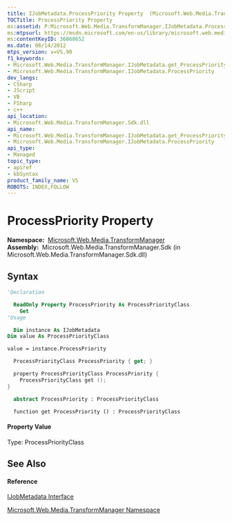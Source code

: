 ```yaml
---
title: IJobMetadata.ProcessPriority Property  (Microsoft.Web.Media.TransformManager)
TOCTitle: ProcessPriority Property
ms:assetid: P:Microsoft.Web.Media.TransformManager.IJobMetadata.ProcessPriority
ms:mtpsurl: https://msdn.microsoft.com/en-us/library/microsoft.web.media.transformmanager.ijobmetadata.processpriority(v=VS.90)
ms:contentKeyID: 36868652
ms.date: 06/14/2012
mtps_version: v=VS.90
f1_keywords:
- Microsoft.Web.Media.TransformManager.IJobMetadata.get_ProcessPriority
- Microsoft.Web.Media.TransformManager.IJobMetadata.ProcessPriority
dev_langs:
- CSharp
- JScript
- VB
- FSharp
- c++
api_location:
- Microsoft.Web.Media.TransformManager.Sdk.dll
api_name:
- Microsoft.Web.Media.TransformManager.IJobMetadata.get_ProcessPriority
- Microsoft.Web.Media.TransformManager.IJobMetadata.ProcessPriority
api_type:
- Managed
topic_type:
- apiref
- kbSyntax
product_family_name: VS
ROBOTS: INDEX,FOLLOW
---
```


# ProcessPriority Property

**Namespace:**  [Microsoft.Web.Media.TransformManager](microsoft-web-media-transformmanager-namespace.md)  
**Assembly:**  Microsoft.Web.Media.TransformManager.Sdk (in Microsoft.Web.Media.TransformManager.Sdk.dll)

## Syntax

``` vb
'Declaration

  ReadOnly Property ProcessPriority As ProcessPriorityClass
    Get
'Usage

  Dim instance As IJobMetadata
Dim value As ProcessPriorityClass

value = instance.ProcessPriority
```

``` csharp
  ProcessPriorityClass ProcessPriority { get; }
```

``` c++
  property ProcessPriorityClass ProcessPriority {
    ProcessPriorityClass get ();
}
```

``` fsharp
  abstract ProcessPriority : ProcessPriorityClass
```

``` jscript
  function get ProcessPriority () : ProcessPriorityClass
```

#### Property Value

Type: ProcessPriorityClass  

## See Also

#### Reference

[IJobMetadata Interface](ijobmetadata-interface-microsoft-web-media-transformmanager.md)

[Microsoft.Web.Media.TransformManager Namespace](microsoft-web-media-transformmanager-namespace.md)

